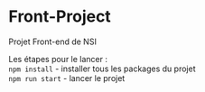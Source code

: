 # Front-Project

Projet Front-end de NSI

Les étapes pour le lancer :
\
`npm install` - installer tous les packages du projet \
`npm run start` - lancer le projet 
